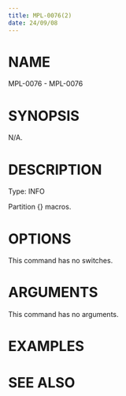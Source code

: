 ```yaml
---
title: MPL-0076(2)
date: 24/09/08
---
```


# NAME

MPL-0076 - MPL-0076

# SYNOPSIS

N/A.

# DESCRIPTION

Type: INFO

Partition {} macros.

# OPTIONS

This command has no switches.

# ARGUMENTS

This command has no arguments.

# EXAMPLES

# SEE ALSO
